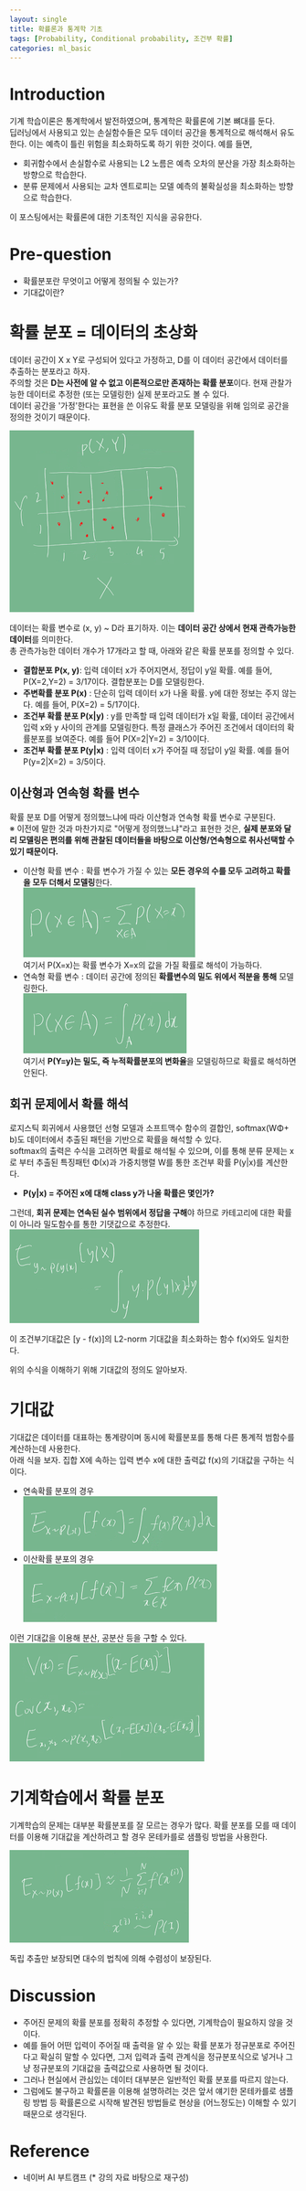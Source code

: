 ```yaml
---
layout: single
title: 확률론과 통계학 기초
tags: [Probability, Conditional probability, 조건부 확률]
categories: ml_basic
---
```

# Introduction
 기계 학습이론은 통계학에서 발전하였으며, 통계학은 확률론에 기본 뼈대를 둔다.    
 딥러닝에서 사용되고 있는 손실함수들은 모두 데이터 공간을 통계적으로 해석해서 유도한다. 이는 예측이 틀린 위험을 최소화하도록 하기 위한 것이다.
예를 들면,
- 회귀함수에서 손실함수로 사용되는 L2 노름은 예측 오차의 분산을 가장 최소화하는 방향으로 학습한다.
- 분류 문제에서 사용되는 교차 엔트로피는 모델 예측의 불확실성을 최소화하는 방향으로 학습한다.

이 포스팅에서는 확률론에 대한 기초적인 지식을 공유한다.

# Pre-question
- 확률분포란 무엇이고 어떻게 정의될 수 있는가?
- 기대값이란?

# 확률 분포 = 데이터의 초상화
데이터 공간이 X x Y로 구성되어 있다고 가정하고, D를 이 데이터 공간에서 데이터를 추출하는 분포라고 하자.    
주의할 것은 **D는 사전에 알 수 없고 이론적으로만 존재하는 확률 분포**이다. 현재 관찰가능한 데이터로 추정한 (또는 모델링한) 실제 분포라고도 볼 수 있다.       
데이터 공간을 '가정'한다는 표현을 쓴 이유도 확률 분포 모델링을 위해 임의로 공간을 정의한 것이기 때문이다.
    
![](./../../../assets/images/(TODO)2022-09-19-Prohbability_images/1663949036681.png)     
    
데이터는 확률 변수로 (x, y) ~ D라 표기하자. 이는 **데이터 공간 상에서 현재 관측가능한 데이터**를 의미한다.    
총 관측가능한 데이터 개수가 17개라고 할 때, 아래와 같은 확률 분포를 정의할 수 있다.
- **결합분포 P(x, y)**: 입력 데이터 x가 주어지면서, 정답이 y일 확률. 예를 들어, P(X=2,Y=2) = 3/17이다. 결합분포는 D를 모델링한다. 
- **주변확률 분포 P(x)** : 단순히 입력 데이터 x가 나올 확률. y에 대한 정보는 주지 않는다. 예를 들어, P(X=2) = 5/17이다.
- **조건부 확률 분포 P(x|y)** : y를 만족할 때 입력 데이터가 x일 확률, 데이터 공간에서 입력 x와 y 사이의 관계를 모델링한다. 특정 클래스가 주어진 조건에서 데이터의 확률분포를 보여준다.
예를 들어 P(X=2|Y=2) = 3/10이다.    
- **조건부 확률 분포 P(y|x)** : 입력 데이터 x가 주어질 때 정답이 y일 확률. 예를 들어 P(y=2|X=2) = 3/5이다.


## 이산형과 연속형 확률 변수
확률 분포 D를 어떻게 정의했느냐에 따라 이산형과 연속형 확률 변수로 구분된다.    
※ 이전에 말한 것과 마찬가지로 "어떻게 정의했느냐"라고 표현한 것은, **실제 분포와 달리 모델링은 편의를 위해 관찰된 데이터들을 바탕으로 
이산형/연속형으로 취사선택할 수 있기 때문이다.**

- 이산형 확률 변수 : 확률 변수가 가질 수 있는 **모든 경우의 수를 모두 고려하고 확률을 모두 더해서 모델링**한다.     
![](./../../../assets/images/(TODO)2022-09-19-Prohbability_images/1663950049889.png)      
여기서 P(X=x)는 확률 변수가 X=x의 값을 가질 확률로 해석이 가능하다.
- 연속형 확률 변수 : 데이터 공간에 정의된 **확률변수의 밀도 위에서 적분을 통해** 모델링한다.       
![](./../../../assets/images/(TODO)2022-09-19-Prohbability_images/1663950094164.png)          
여기서 **P(Y=y)는 밀도, 즉 누적확률분포의 변화율**을 모델링하므로 확률로 해석하면 안된다.

## 회귀 문제에서 확률 해석
로지스틱 회귀에서 사용했던 선형 모델과 소프트맥수 함수의 결합인, softmax(WΦ+ b)도 데이터에서 추출된 패턴을 기반으로 확률을 해석할 수 있다.    
softmax의 출력은 수식을 고려하면 확률로 해석될 수 있으며, 이를 통해 분류 문제는 x로 부터 추출된 특징패턴 Φ(x)과 가중치행렬 W를 통한 조건부 확률 P(y|x)를 계산한다.    
- **P(y|x) = 주어진 x에 대해 class y가 나올 확률은 몇인가?**   

그런데, **회귀 문제는 연속된 실수 범위에서 정답을 구해**야 하므로 카테고리에 대한 확률이 아니라 밀도함수를 통한 기댓값으로 추정한다.       
![](./../../../assets/images/2022-09-19-Prohbability_images/1663951563799.png)      

이 조건부기대값은 [y - f(x)]의 L2-norm 기대값을 최소화하는 함수 f(x)와도 일치한다.

위의 수식을 이해하기 위해 기대값의 정의도 알아보자.

# 기대값
기대값은 데이터를 대표하는 통계량이며 동시에 확률분포를 통해 다른 통계적 범함수를 계산하는데 사용한다.   
아래 식을 보자. 집합 X에 속하는 입력 변수 x에 대한 출력값 f(x)의 기대값을 구하는 식이다.
- 연속확률 분포의 경우      
![](./../../../assets/images/2022-09-19-Prohbability_images/1663951862454.png)    
- 이산확률 분포의 경우     
![](./../../../assets/images/2022-09-19-Prohbability_images/1663952249219.png)     

이런 기대값을 이용해 분산, 공분산 등을 구할 수 있다.    
![](./../../../assets/images/2022-09-19-Prohbability_images/1663952462817.png)    

# 기계학습에서 확률 분포
기계학습의 문제는 대부분 확률분포를 잘 모르는 경우가 많다.
확률 분포를 모를 때 데이터를 이용해 기대값을 계산하려고 할 경우 몬테카를로 샘플링 방법을 사용한다.

![](./../../../assets/images/2022-09-19-Prohbability_images/1663952643960.png)    

독립 추출만 보장되면 대수의 법칙에 의해 수렴성이 보장된다.

# Discussion
- 주어진 문제의 확률 분포를 정확히 추정할 수 있다면, 기계학습이 필요하지 않을 것이다.
- 예를 들어 어떤 입력이 주어질 때 출력을 알 수 있는 확률 분포가 정규분포로 주어진다고 확실히 말할 수 있다면,
그저 입력과 출력 관계식을 정규분포식으로 넣거나 그냥 정규분포의 기대값을 출력값으로 사용하면 될 것이다.
- 그러나 현실에서 관심있는 데이터 대부분은 일반적인 확률 분포를 따르지 않는다. 
- 그럼에도 불구하고 확률론을 이용해 설명하려는 것은 앞서 얘기한 몬테카를로 샘플링 방법 등 확률론으로 시작해 발견된 방법들로 현상을 (어느정도는) 이해할 수 있기 때문으로 생각된다.

# Reference
- 네이버 AI 부트캠프 (* 강의 자료 바탕으로 재구성)            